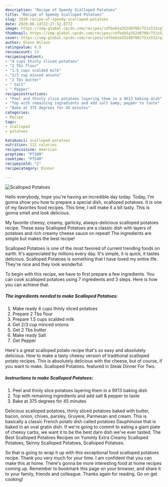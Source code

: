 ```yaml
---
description: "Recipe of Speedy Scalloped Potatoes"
title: "Recipe of Speedy Scalloped Potatoes"
slug: 1810-recipe-of-speedy-scalloped-potatoes
date: 2020-06-14T22:27:52.877Z
image: https://img-global.cpcdn.com/recipes/cdfbeb5a352d0700/751x532cq70/scalloped-potatoes-recipe-main-photo.jpg
thumbnail: https://img-global.cpcdn.com/recipes/cdfbeb5a352d0700/751x532cq70/scalloped-potatoes-recipe-main-photo.jpg
cover: https://img-global.cpcdn.com/recipes/cdfbeb5a352d0700/751x532cq70/scalloped-potatoes-recipe-main-photo.jpg
author: Glenn Wilson
ratingvalue: 4.9
reviewcount: 13
recipeingredient:
- "4 cups thinly sliced potatoes"
- "2 Tbs flour"
- "1.5 cups scalded milk"
- "2/3 cup minced onions"
- "2 Tbs butter"
- " Salt"
- " Pepper"
recipeinstructions:
- "Peel and thinly slice potatoes layering them in a 9X13 baking dish"
- "Top with remaining ingredients and add salt &amp; pepper to taste"
- "Bake at 375 degrees for 45 minutes"
categories:
- Recipe
tags:
- scalloped
- potatoes

katakunci: scalloped potatoes 
nutrition: 122 calories
recipecuisine: American
preptime: "PT36M"
cooktime: "PT54M"
recipeyield: "2"
recipecategory: Dinner

---
```



![Scalloped Potatoes](https://img-global.cpcdn.com/recipes/cdfbeb5a352d0700/751x532cq70/scalloped-potatoes-recipe-main-photo.jpg)

Hello everybody, hope you're having an incredible day today. Today, I'm gonna show you how to prepare a special dish, scalloped potatoes. It is one of my favorites food recipes. This time, I will make it a bit tasty. This is gonna smell and look delicious.

My favorite cheesy, creamy, garlicky, always-delicious scalloped potatoes recipe. These easy Scalloped Potatoes are a classic dish with layers of potatoes and rich creamy cheese sauce on repeat! The ingredients are simple but makes the best recipe!

Scalloped Potatoes is one of the most favored of current trending foods on earth. It's appreciated by millions every day. It's simple, it is quick, it tastes delicious. Scalloped Potatoes is something that I have loved my entire life. They're nice and they look wonderful.


To begin with this recipe, we have to first prepare a few ingredients. You can cook scalloped potatoes using 7 ingredients and 3 steps. Here is how you can achieve that.

<!--inarticleads1-->

##### The ingredients needed to make Scalloped Potatoes:

1. Make ready 4 cups thinly sliced potatoes
1. Prepare 2 Tbs flour
1. Prepare 1.5 cups scalded milk
1. Get 2/3 cup minced onions
1. Get 2 Tbs butter
1. Make ready  Salt
1. Get  Pepper


Here&#39;s a great scalloped potato recipe that&#39;s so easy and absolutely delicious. How to make a tasty cheesy version of traditional scalloped potato recipes. This is absolutely delicious with the cheese, but of course, if you want to make. Scalloped Potatoes. featured in Steak Dinner For Two. 

<!--inarticleads2-->

##### Instructions to make Scalloped Potatoes:

1. Peel and thinly slice potatoes layering them in a 9X13 baking dish
1. Top with remaining ingredients and add salt &amp; pepper to taste
1. Bake at 375 degrees for 45 minutes


Delicious scalloped potatoes, thinly sliced potatoes baked with butter, bacon, onion, chives, parsley, Gruyere, Parmesan and cream. This is basically a classic French potato dish called potatoes Dauphinoise that is baked in an oval gratin dish. If we&#39;re going to commit to eating a giant plate of cheesy carbs, we want it to be the best darn dish we&#39;ve ever tasted. The Best Scalloped Potatoes Recipes on Yummly Extra Creamy Scalloped Potatoes, Skinny Scalloped Potatoes, Scalloped Potatoes. 

So that is going to wrap it up with this exceptional food scalloped potatoes recipe. Thank you very much for your time. I am confident that you can make this at home. There's gonna be more interesting food at home recipes coming up. Remember to bookmark this page on your browser, and share it to your family, friends and colleague. Thanks again for reading. Go on get cooking!
